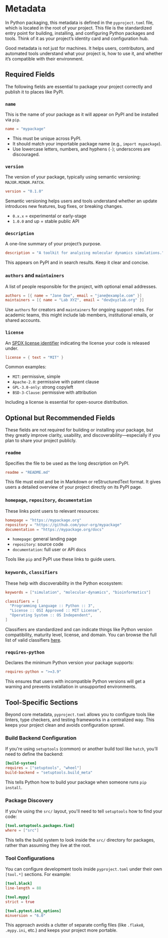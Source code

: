 # Metadata

In Python packaging, this metadata is defined in the `pyproject.toml` file, which is located in the root of your project. This file is the standardized entry point for building, installing, and configuring Python packages and tools. Think of it as your project’s identity card and configuration hub.

Good metadata is not just for machines. It helps users, contributors, and automated tools understand what your project is, how to use it, and whether it’s compatible with their environment.

## Required Fields

The following fields are essential to package your project correctly and publish it to places like PyPI.

### `name`

This is the name of your package as it will appear on PyPI and be installed via `pip`.

```toml
name = "mypackage"
```

- This must be unique across PyPI.
- It should match your importable package name (e.g., `import mypackage`).
- Use lowercase letters, numbers, and hyphens (`-`); underscores are discouraged.

### `version`

The version of your package, typically using semantic versioning: `MAJOR.MINOR.PATCH`.

```toml
version = "0.1.0"
```

Semantic versioning helps users and tools understand whether an update introduces new features, bug fixes, or breaking changes.

- `0.x.x` = experimental or early-stage
- `1.0.0` and up = stable public API

### `description`

A one-line summary of your project’s purpose.

```toml
description = "A toolkit for analyzing molecular dynamics simulations."
```

This appears on PyPI and in search results. Keep it clear and concise.

### `authors` and `maintainers`

A list of people responsible for the project, with optional email addresses.

```toml
authors = [{ name = "Jane Doe", email = "jane@example.com" }]
maintainers = [{ name = "Lab XYZ", email = "dev@xyzlab.org" }]
```

Use `authors` for creators and `maintainers` for ongoing support roles. For academic teams, this might include lab members, institutional emails, or shared accounts.

### `license`

An [SPDX license identifier](https://spdx.org/licenses/) indicating the license your code is released under.

```toml
license = { text = "MIT" }
```

Common examples:

- `MIT`: permissive, simple
- `Apache-2.0`: permissive with patent clause
- `GPL-3.0-only`: strong copyleft
- `BSD-3-Clause`: permissive with attribution

Including a license is essential for open-source distribution.

## Optional but Recommended Fields

These fields are not required for building or installing your package, but they greatly improve clarity, usability, and discoverability—especially if you plan to share your project publicly.

### `readme`

Specifies the file to be used as the long description on PyPI.

```toml
readme = "README.md"
```

This file must exist and be in Markdown or reStructuredText format. It gives users a detailed overview of your project directly on its PyPI page.

### `homepage`, `repository`, `documentation`

These links point users to relevant resources:

```toml
homepage = "https://mypackage.org"
repository = "https://github.com/your-org/mypackage"
documentation = "https://mypackage.org/docs"
```

- `homepage`: general landing page
- `repository`: source code
- `documentation`: full user or API docs

Tools like `pip` and PyPI use these links to guide users.

### `keywords`, `classifiers`

These help with discoverability in the Python ecosystem:

```toml
keywords = ["simulation", "molecular-dynamics", "bioinformatics"]

classifiers = [
  "Programming Language :: Python :: 3",
  "License :: OSI Approved :: MIT License",
  "Operating System :: OS Independent",
]
```

Classifiers are standardized and can indicate things like Python version compatibility, maturity level, license, and domain. You can browse the full list of valid classifiers [here](https://pypi.org/classifiers/).

### `requires-python`

Declares the minimum Python version your package supports:

```toml
requires-python = ">=3.9"
```

This ensures that users with incompatible Python versions will get a warning and prevents installation in unsupported environments.

## Tool-Specific Sections

Beyond core metadata, `pyproject.toml` allows you to configure tools like linters, type checkers, and testing frameworks in a centralized way. This keeps your project clean and avoids configuration sprawl.

### Build Backend Configuration

If you're using `setuptools` (common) or another build tool like `hatch`, you’ll need to define the backend:

```toml
[build-system]
requires = ["setuptools", "wheel"]
build-backend = "setuptools.build_meta"
```

This tells Python how to build your package when someone runs `pip install`.

### Package Discovery

If you’re using the `src/` layout, you'll need to tell `setuptools` how to find your code:

```toml
[tool.setuptools.packages.find]
where = ["src"]
```

This tells the build system to look inside the `src/` directory for packages, rather than assuming they live at the root.

### Tool Configurations

You can configure development tools inside `pyproject.toml` under their own `[tool.*]` sections. For example:

```toml
[tool.black]
line-length = 88

[tool.mypy]
strict = true

[tool.pytest.ini_options]
minversion = "6.0"
```

This approach avoids a clutter of separate config files (like `.flake8`, `.mypy.ini`, etc.) and keeps your project more portable.
